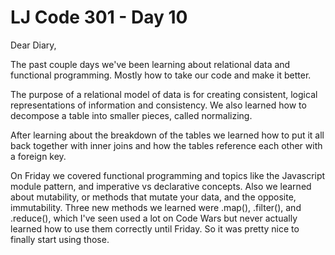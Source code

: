 # LJ Code 301 - Day 10

Dear Diary,

The past couple days we've been learning about relational data and functional programming. Mostly how to take our code and make it better.

The purpose of a relational model of data is for creating consistent, logical representations of information and consistency. We also learned how to decompose a table into smaller pieces, called normalizing.

After learning about the breakdown of the tables we learned how to put it all back together with inner joins and how the tables reference each other with a foreign key.

On Friday we covered functional programming and topics like the Javascript module pattern, and imperative vs declarative concepts. Also we learned about mutability, or methods that mutate your data, and the opposite, immutability.
Three new methods we learned were .map(), .filter(), and .reduce(), which I've seen used a lot on Code Wars but never actually learned how to use them correctly until Friday. So it was pretty nice to finally start using those.
